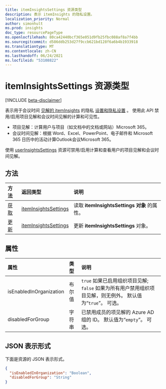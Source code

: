 ```yaml
---
title: itemInsightsSettings 资源类型
description: 表示 itemInsights 的隐私设置。
localization_priority: Normal
author: simonhult
ms.prod: insights
doc_type: resourcePageType
ms.openlocfilehash: 80ca42440bcf365e051d9fb25fbc088af8a7f4bb
ms.sourcegitcommit: d586ddb253d27f9ccb621bd128f6a6b4b1933918
ms.translationtype: MT
ms.contentlocale: zh-CN
ms.lasthandoff: 06/24/2021
ms.locfileid: "53108822"
---
```

# <a name="iteminsightssettings-resource-type"></a>itemInsightsSettings 资源类型

[!INCLUDE [beta-disclaimer](../../includes/beta-disclaimer.md)]

表示用于会议时间 [见解的 itemInsights](iteminsights.md) 的隐私 [设置和隐私设置](https://support.microsoft.com/en-us/office/update-your-meeting-hours-using-the-profile-card-0613d113-d7c1-4faa-bb11-c8ba30a78ef1) 。 使用此 API 禁用/启用项目见解和会议时间见解的计算和可见性。 

- 项目见解：计算用户与项目（如文档中的文档或网站）Microsoft 365。  
- 会议时间见解：根据 Word、Excel、PowerPoint、电子邮件和 Microsoft 365 日历中的活动计算Outlook会议Microsoft 365。

使用 [userInsightsSettings](userinsightssettings.md) 资源可禁用/启用计算和查看用户的项目见解和会议时间见解。

## <a name="methods"></a>方法

| 方法       | 返回类型 | 说明 |
|:-------------------------------------------------------------|:----------------------------------------------|:-----------------------------------------------------------------|
| [获取](../api/iteminsightssettings-get.md)| [itemInsightsSettings](iteminsightssettings.md) | 读取 **itemInsightsSettings 对象** 的属性。 |
| [更新](../api/iteminsightssettings-update.md)| [itemInsightsSettings](iteminsightssettings.md) | 更新 **itemInsightsSettings** 对象。|


## <a name="properties"></a>属性
| 属性   | 类型|说明|
|:---------------|:--------|:----------|
|isEnabledInOrganization|布尔值| `true` 如果已启用组织项目见解; `false` 如果为所有用户禁用组织项目见解，则无例外。 默认值为“`true`”。 可选。|
|disabledForGroup|字符串| 已禁用成员的项见解的 Azure AD 组的 ID。 默认值为“`empty`”。 可选。|

## <a name="json-representation"></a>JSON 表示形式

下面是资源的 JSON 表示形式。
<!-- {
  "blockType": "resource",
  "optionalProperties": [],
  "@odata.type": "microsoft.graph.itemInsightsSettings"
}-->

```json
{
  "isEnabledInOrganization": "Boolean",
  "disabledForGroup": "String"
}
```


